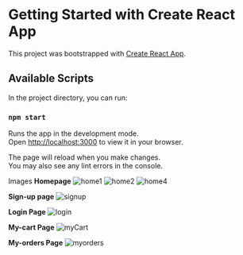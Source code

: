 # Getting Started with Create React App

This project was bootstrapped with [Create React App](https://github.com/facebook/create-react-app).

## Available Scripts

In the project directory, you can run:

### `npm start`

Runs the app in the development mode.\
Open [http://localhost:3000](http://localhost:3000) to view it in your browser.

The page will reload when you make changes.\
You may also see any lint errors in the console.

Images
**Homepage**
![home1](https://github.com/PulkitChikara/GoFoods-mernapp/assets/81486998/449d0539-3c81-4c3b-8b98-37a37e07495c)
![home2](https://github.com/PulkitChikara/GoFoods-mernapp/assets/81486998/6671740b-6e7b-40bd-864e-528fee3addef)
![home4](https://github.com/PulkitChikara/GoFoods-mernapp/assets/81486998/e3ba3587-6608-453c-8775-160503e613e3)

**Sign-up page**
![signup](https://github.com/PulkitChikara/GoFoods-mernapp/assets/81486998/e6e96a00-0535-4af4-a4f7-41b7cd44f8ea)

**Login Page**
![login](https://github.com/PulkitChikara/GoFoods-mernapp/assets/81486998/b96235da-c918-444c-8820-0d6d0a9d3daa)

**My-cart Page**
![myCart](https://github.com/PulkitChikara/GoFoods-mernapp/assets/81486998/e60d37b7-693f-4328-b6a7-bb5e161c0428)

**My-orders Page**
![myorders](https://github.com/PulkitChikara/GoFoods-mernapp/assets/81486998/ff836193-6af5-468f-804c-3b6247acbc28)

